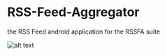 # RSS-Feed-Aggregator
the RSS Feed android application for the RSSFA suite

![alt text](https://user-images.githubusercontent.com/36760748/58347804-19b81c80-7e5f-11e9-82ae-0b17f3e8ac33.png)
